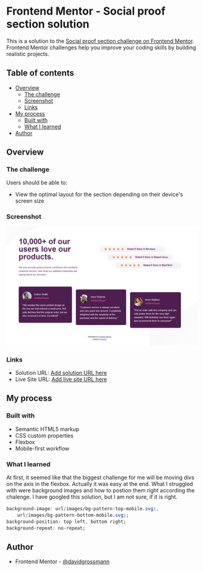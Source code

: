 # Frontend Mentor - Social proof section solution

This is a solution to the [Social proof section challenge on Frontend Mentor](https://www.frontendmentor.io/challenges/social-proof-section-6e0qTv_bA). Frontend Mentor challenges help you improve your coding skills by building realistic projects. 

## Table of contents

- [Overview](#overview)
  - [The challenge](#the-challenge)
  - [Screenshot](#screenshot)
  - [Links](#links)
- [My process](#my-process)
  - [Built with](#built-with)
  - [What I learned](#what-i-learned)
- [Author](#author)

## Overview

### The challenge

Users should be able to:

- View the optimal layout for the section depending on their device's screen size

### Screenshot

![](./screenshot.png)

### Links

- Solution URL: [Add solution URL here](https://your-solution-url.com)
- Live Site URL: [Add live site URL here](https://your-live-site-url.com)

## My process

### Built with

- Semantic HTML5 markup
- CSS custom properties
- Flexbox
- Mobile-first workflow

### What I learned

At first, it seemed like that the biggest challenge for me will be moving divs on the axis in the flexbox. Actually it was easy at the end. What I struggled with were background images and how to postion them right according the chalenge. I have googled this solution, but I am not sure, if it is right.

```css
background-image: url(images/bg-pattern-top-mobile.svg),
    url(images/bg-pattern-bottom-mobile.svg);
background-position: top left, bottom right;
background-repeat: no-repeat;
```

## Author

- Frontend Mentor - [@davidgrossmann](https://www.frontendmentor.io/profile/davidgrossmann)
